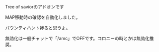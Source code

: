 Tree of saviorのアドオンです

MAP移動時の確認を自動化しました。

バウンティハント捗ると思うよ。

無効化は一般チャットで「/amc」でOFFです。コロニーの時とかは無効化推奨。
